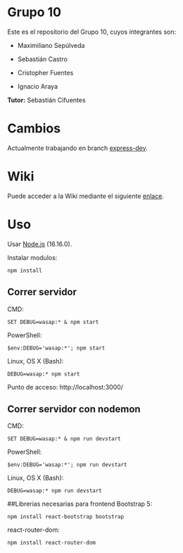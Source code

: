 # Grupo 10

Este es el repositorio del Grupo 10, cuyos integrantes son:

* Maximiliano Sepúlveda

* Sebastián Castro

* Cristopher Fuentes

* Ignacio Araya

**Tutor:** Sebastián Cifuentes

# Cambios

Actualmente trabajando en branch [express-dev](https://github.com/INGESO-2023-1/grupo_10/tree/express-dev).

# Wiki

Puede acceder a la Wiki mediante el siguiente [enlace](https://github.com/INGESO-2023-1/grupo_10/wiki).

# Uso

Usar [Node.js](https://nodejs.org/en) (16.16.0).

Instalar modulos:
```
npm install
```

## Correr servidor

CMD:
```
SET DEBUG=wasap:* & npm start
```

PowerShell:
```
$env:DEBUG='wasap:*'; npm start
```

Linux, OS X (Bash):
```
DEBUG=wasap:* npm start
```

Punto de acceso: http://localhost:3000/

## Correr servidor con nodemon

CMD:
```
SET DEBUG=wasap:* & npm run devstart
```

PowerShell:
```
$env:DEBUG='wasap:*'; npm run devstart
```

Linux, OS X (Bash):
```
DEBUG=wasap:* npm run devstart
```

##Librerias necesarias para frontend
Bootstrap 5:
```
npm install react-bootstrap bootstrap
```
react-router-dom:
```
npm install react-router-dom
```
